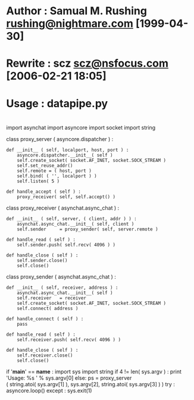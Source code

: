 #
# Author    : Samual M. Rushing <rushing@nightmare.com> [1999-04-30]
# Rewrite   : scz <scz@nsfocus.com> [2006-02-21 18:05]
# Usage     : datapipe.py <localPort> <remoteHost> <remotePort>
#

import asynchat
import asyncore
import socket
import string

class proxy_server ( asyncore.dispatcher ) :

    def __init__ ( self, localport, host, port ) :
        asyncore.dispatcher.__init__( self )
        self.create_socket( socket.AF_INET, socket.SOCK_STREAM )
        self.set_reuse_addr()
        self.remote = ( host, port )
        self.bind( ( '', localport ) )
        self.listen( 5 )

    def handle_accept ( self ) :
        proxy_receiver( self, self.accept() )

class proxy_receiver ( asynchat.async_chat ) :

    def __init__ ( self, server, ( client, addr ) ) :
        asynchat.async_chat.__init__( self, client )
        self.sender     = proxy_sender( self, server.remote )

    def handle_read ( self ) :
        self.sender.push( self.recv( 4096 ) )

    def handle_close ( self ) :
        self.sender.close()
        self.close()

class proxy_sender ( asynchat.async_chat ) :

    def __init__ ( self, receiver, address ) :
        asynchat.async_chat.__init__( self )
        self.receiver   = receiver
        self.create_socket( socket.AF_INET, socket.SOCK_STREAM )
        self.connect( address )

    def handle_connect ( self ) :
        pass

    def handle_read ( self ) :
        self.receiver.push( self.recv( 4096 ) )

    def handle_close ( self ) :
        self.receiver.close()
        self.close()

if '__main__' == __name__ :
    import sys
    import string
    if 4 != len( sys.argv ) :
        print 'Usage: %s <localPort> <remoteHost> <remotePort>' % sys.argv[0]
    else:
        ps  = proxy_server  \
        (
            string.atoi( sys.argv[1] ),
            sys.argv[2],
            string.atoi( sys.argv[3] )
        )
        try :
            asyncore.loop()
        except :
            sys.exit(1)
